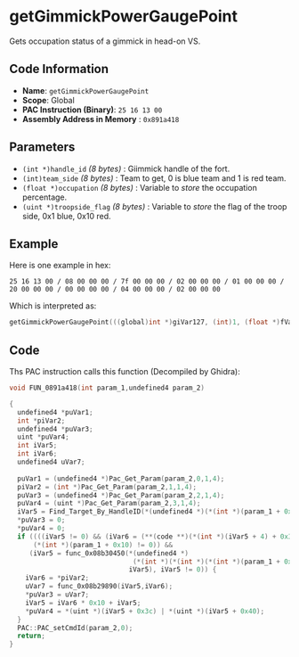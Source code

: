 # getGimmickPowerGaugePoint

Gets occupation status of a gimmick in head-on VS.

## Code Information

- **Name**: `getGimmickPowerGaugePoint`
- **Scope**: Global
- **PAC Instruction (Binary)**: `25 16 13 00`
- **Assembly Address in Memory** : `0x891a418`

## Parameters

- `(int *)handle_id` *(8 bytes)* : Giimmick handle of the fort.
- `(int)team_side` *(8 bytes)* : Team to get, 0 is blue team and 1 is red team.
- `(float *)occupation` *(8 bytes)* : Variable to *store* the occupation percentage.
- `(uint *)troopside_flag` *(8 bytes)* : Variable to *store* the flag of the troop side, 0x1 blue, 0x10 red.

## Example

Here is one example in hex:

```25 16 13 00 / 08 00 00 00 / 7f 00 00 00 / 02 00 00 00 / 01 00 00 00 / 20 00 00 00 / 00 00 00 00 / 04 00 00 00 / 02 00 00 00```

Which is interpreted as:

```c
getGimmickPowerGaugePoint(((global)int *)giVar127, (int)1, (float *)fVar0, (int *)iVar2)
```

## Code

Ths PAC instruction calls this function (Decompiled by Ghidra):

```c
void FUN_0891a418(int param_1,undefined4 param_2)

{
  undefined4 *puVar1;
  int *piVar2;
  undefined4 *puVar3;
  uint *puVar4;
  int iVar5;
  int iVar6;
  undefined4 uVar7;
  
  puVar1 = (undefined4 *)Pac_Get_Param(param_2,0,1,4);
  piVar2 = (int *)Pac_Get_Param(param_2,1,1,4);
  puVar3 = (undefined4 *)Pac_Get_Param(param_2,2,1,4);
  puVar4 = (uint *)Pac_Get_Param(param_2,3,1,4);
  iVar5 = Find_Target_By_HandleID(*(undefined4 *)(*(int *)(param_1 + 0x10) + 0xe8),*puVar1,1);
  *puVar3 = 0;
  *puVar4 = 0;
  if ((((iVar5 != 0) && (iVar6 = (**(code **)(*(int *)(iVar5 + 4) + 0x34))(iVar5), iVar6 == 10)) &&
      (*(int *)(param_1 + 0x10) != 0)) &&
     (iVar5 = func_0x08b30450(*(undefined4 *)
                               (*(int *)(*(int *)(*(int *)(param_1 + 0x10) + 0x2b8) + 0x2c) + 0x4c),
                              iVar5), iVar5 != 0)) {
    iVar6 = *piVar2;
    uVar7 = func_0x08b29890(iVar5,iVar6);
    *puVar3 = uVar7;
    iVar5 = iVar6 * 0x10 + iVar5;
    *puVar4 = *(uint *)(iVar5 + 0x3c) | *(uint *)(iVar5 + 0x40);
  }
  PAC::PAC_setCmdId(param_2,0);
  return;
}
```

